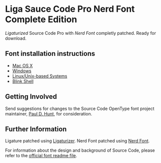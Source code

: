# Liga Sauce Code Pro Nerd Font Complete Edition

*Ligaturized* Source Code Pro with *Nerd Font* completly patched. Ready for download.

## Font installation instructions

* [Mac OS X](http://support.apple.com/kb/HT2509)
* [Windows](https://www.microsoft.com/en-us/Typography/TrueTypeInstall.aspx)
* [Linux/Unix-based Systems](https://github.com/adobe-fonts/source-code-pro/issues/17#issuecomment-8967116)
* [Blink Shell](https://github.com/blinksh/blink/blob/raw/Resources/FontsAndThemes.md)

## Getting Involved

Send suggestions for changes to the Source Code OpenType font project maintainer, [Paul D. Hunt](mailto:opensourcefonts@adobe.com?subject=[GitHub]Source-Code-Pro), for consideration.

## Further Information

Ligature patched using [Ligaturizer](https://github.com/ToxicFrog/Ligaturizer).
Nerd Font patched using [Nerd Font](https://github.com/ryanoasis/nerd-fonts).

For information about the design and background of Source Code, please refer to the [official font readme file](http://www.adobe.com/products/type/font-information/source-code-pro-readme.html).
